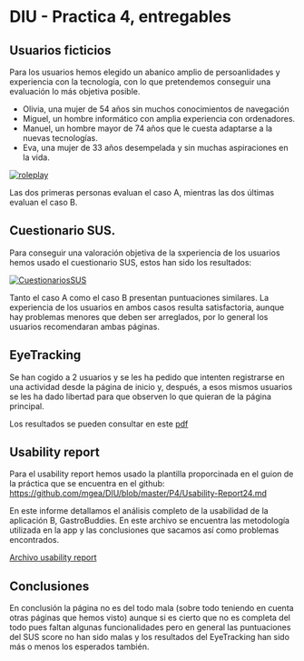 # DIU - Practica 4, entregables


 ## Usuarios ficticios
 

Para los usuarios hemos elegido un abanico amplio de persoanlidades y experiencia con la tecnología, con lo que pretendemos conseguir una evaluación lo más objetiva posible.

- Olivia, una mujer de 54 años sin muchos conocimientos de navegación
- Miguel, un hombre informático con amplia experiencia con ordenadores.
- Manuel, un hombre mayor de 74 años que le cuesta adaptarse a la nuevas tecnologías.
- Eva, una mujer de 33 años desempelada y sin muchas aspiraciones en la vida.
  

[![roleplay](https://github.com/benipr14/DIU.Los_Humildes/assets/127837014/b9ad2518-e31a-4674-aa1e-de0717b830e1)](https://github.com/benipr14/DIU.Los_Humildes/assets/127837014/b9ad2518-e31a-4674-aa1e-de0717b830e1)
 
 Las dos primeras personas evaluan el caso A, mientras las dos últimas evaluan el caso B.
 
## Cuestionario SUS.

Para conseguir una valoración objetiva de la sxperiencia de los usuarios hemos usado el cuestionario SUS, estos han sido los resultados:


[![CuestionariosSUS](https://github.com/benipr14/DIU.Los_Humildes/assets/127837014/0a1cf940-7fb6-485f-aa55-272d2ece548b)](https://github.com/benipr14/DIU.Los_Humildes/assets/127837014/0a1cf940-7fb6-485f-aa55-272d2ece548b)


Tanto el caso A como el caso B presentan puntuaciones similares. La experiencia de los usuarios en ambos casos resulta satisfactoria, aunque hay problemas menores que deben ser arreglados, por lo general los usuarios recomendaran ambas páginas.

## EyeTracking

Se han cogido a 2 usuarios y se les ha pedido que intenten registrarse en una actividad desde la página de inicio y, después, a esos mismos usuarios se les ha dado libertad para que observen lo que quieran de la página principal.

Los resultados se pueden consultar en este [pdf](https://github.com/benipr14/DIU.Los_Humildes/blob/master/P4/Eye%20Tracking.pdf)

## Usability report
Para el usability report hemos usado la plantilla proporcinada en el guion de la práctica que se encuentra en el github:  https://github.com/mgea/DIU/blob/master/P4/Usability-Report24.md

En este informe detallamos el análisis completo de la usabilidad de la aplicación B, GastroBuddies. En este archivo se encuentra las metodología utilizada en la app y las conclusiones que sacamos así como problemas encontrados.

[Archivo usability report](https://github.com/benipr14/DIU.Los_Humildes/blob/master/P4/Usability%20Report.md)

## Conclusiones

En conclusión la página no es del todo mala (sobre todo teniendo en cuenta otras páginas que hemos visto) aunque si es cierto que no es completa del todo pues faltan algunas funcionalidades pero en general las puntuaciones del SUS score no han sido malas y los resultados del EyeTracking han sido más o menos los esperados también.
